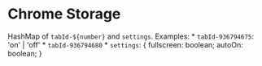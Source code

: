 # Chrome Storage
HashMap of `tabId-${number}` and `settings`. Examples:
    * `tabId-936794675`: 'on' | 'off'
    * `tabId-936794680`
    * `settings`: {
        fullscreen: boolean;
        autoOn: boolean;
    }
